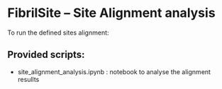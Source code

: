 # FibrilSite  – Site Alignment analysis

To run the defined sites alignment:

## Provided scripts:
 - site_alignment_analysis.ipynb : notebook to analyse the alignment resullts

